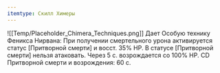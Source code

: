 ```yaml
---
itemtype: Скилл Химеры
---
```

![[Temp/Placeholder_Chimera_Techniques.png]]
Дает Особую технику Феникса Нирвана: При получении смертельного урона активируется статус [Притворной смерти] и восст. 35% HP. В статусе [Притворной смерти] нельзя атаковать. Через 5 с. возрождается со 100% HP. CD Притворной смерти и возрождения: 60 с.
